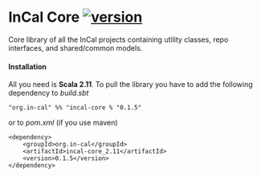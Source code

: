 # InCal Core [![version](https://img.shields.io/badge/version-0.1.5-green.svg)](https://in-cal.org)

Core library of all the InCal projects containing utility classes, repo interfaces, and shared/common models.

#### Installation

All you need is **Scala 2.11**. To pull the library you have to add the following dependency to *build.sbt*

```
"org.in-cal" %% "incal-core % "0.1.5"
```

or to *pom.xml* (if you use maven)

```
<dependency>
    <groupId>org.in-cal</groupId>
    <artifactId>incal-core_2.11</artifactId>
    <version>0.1.5</version>
</dependency>
```